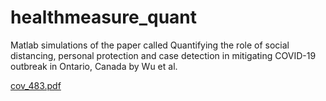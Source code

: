 # healthmeasure_quant
Matlab simulations of the paper called Quantifying the role of social distancing, personal protection and case detection in mitigating COVID-19 outbreak in Ontario, Canada by Wu et al.

[cov_483.pdf](https://github.com/lem-01001101/healthmeasure_quant/files/9426652/cov_483.pdf)
